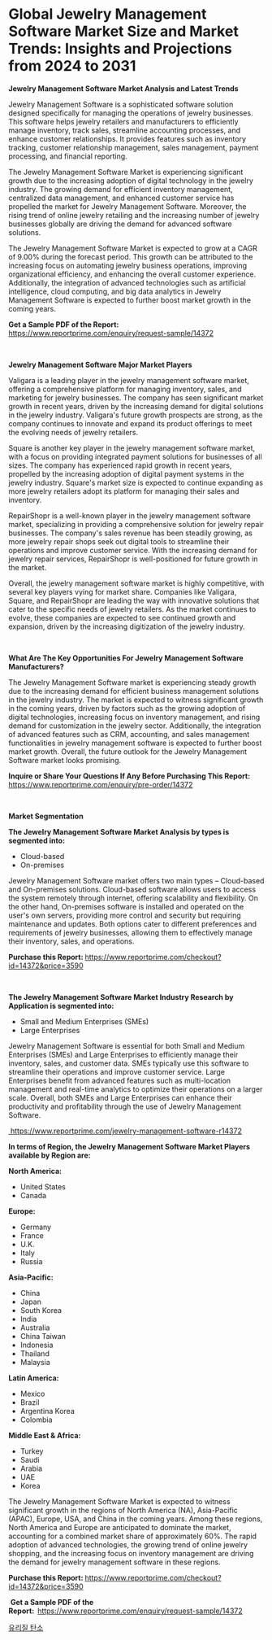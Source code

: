 <p><h1>Global Jewelry Management Software Market Size and Market Trends: Insights and Projections from 2024 to 2031</h1></p><p><strong>Jewelry Management Software Market Analysis and Latest Trends</strong></p>
<p><p>Jewelry Management Software is a sophisticated software solution designed specifically for managing the operations of jewelry businesses. This software helps jewelry retailers and manufacturers to efficiently manage inventory, track sales, streamline accounting processes, and enhance customer relationships. It provides features such as inventory tracking, customer relationship management, sales management, payment processing, and financial reporting.</p><p>The Jewelry Management Software Market is experiencing significant growth due to the increasing adoption of digital technology in the jewelry industry. The growing demand for efficient inventory management, centralized data management, and enhanced customer service has propelled the market for Jewelry Management Software. Moreover, the rising trend of online jewelry retailing and the increasing number of jewelry businesses globally are driving the demand for advanced software solutions.</p><p>The Jewelry Management Software Market is expected to grow at a CAGR of 9.00% during the forecast period. This growth can be attributed to the increasing focus on automating jewelry business operations, improving organizational efficiency, and enhancing the overall customer experience. Additionally, the integration of advanced technologies such as artificial intelligence, cloud computing, and big data analytics in Jewelry Management Software is expected to further boost market growth in the coming years.</p></p>
<p><strong>Get a Sample PDF of the Report:&nbsp;</strong> <a href="https://www.reportprime.com/enquiry/request-sample/14372">https://www.reportprime.com/enquiry/request-sample/14372</a></p>
<p>&nbsp;</p>
<p><strong>Jewelry Management Software Major Market Players</strong></p>
<p><p>Valigara is a leading player in the jewelry management software market, offering a comprehensive platform for managing inventory, sales, and marketing for jewelry businesses. The company has seen significant market growth in recent years, driven by the increasing demand for digital solutions in the jewelry industry. Valigara's future growth prospects are strong, as the company continues to innovate and expand its product offerings to meet the evolving needs of jewelry retailers.</p><p>Square is another key player in the jewelry management software market, with a focus on providing integrated payment solutions for businesses of all sizes. The company has experienced rapid growth in recent years, propelled by the increasing adoption of digital payment systems in the jewelry industry. Square's market size is expected to continue expanding as more jewelry retailers adopt its platform for managing their sales and inventory.</p><p>RepairShopr is a well-known player in the jewelry management software market, specializing in providing a comprehensive solution for jewelry repair businesses. The company's sales revenue has been steadily growing, as more jewelry repair shops seek out digital tools to streamline their operations and improve customer service. With the increasing demand for jewelry repair services, RepairShopr is well-positioned for future growth in the market.</p><p>Overall, the jewelry management software market is highly competitive, with several key players vying for market share. Companies like Valigara, Square, and RepairShopr are leading the way with innovative solutions that cater to the specific needs of jewelry retailers. As the market continues to evolve, these companies are expected to see continued growth and expansion, driven by the increasing digitization of the jewelry industry.</p></p>
<p>&nbsp;</p>
<p><strong>What Are The Key Opportunities For Jewelry Management Software Manufacturers?</strong></p>
<p><p>The Jewelry Management Software market is experiencing steady growth due to the increasing demand for efficient business management solutions in the jewelry industry. The market is expected to witness significant growth in the coming years, driven by factors such as the growing adoption of digital technologies, increasing focus on inventory management, and rising demand for customization in the jewelry sector. Additionally, the integration of advanced features such as CRM, accounting, and sales management functionalities in jewelry management software is expected to further boost market growth. Overall, the future outlook for the Jewelry Management Software market looks promising.</p></p>
<p><strong>Inquire or Share Your Questions If Any Before Purchasing This Report:</strong> <a href="https://www.reportprime.com/enquiry/pre-order/14372">https://www.reportprime.com/enquiry/pre-order/14372</a></p>
<p>&nbsp;</p>
<p><strong>Market Segmentation</strong></p>
<p><strong>The Jewelry Management Software Market Analysis by types is segmented into:</strong></p>
<p><ul><li>Cloud-based</li><li>On-premises</li></ul></p>
<p><p>Jewelry Management Software market offers two main types – Cloud-based and On-premises solutions. Cloud-based software allows users to access the system remotely through internet, offering scalability and flexibility. On the other hand, On-premises software is installed and operated on the user's own servers, providing more control and security but requiring maintenance and updates. Both options cater to different preferences and requirements of jewelry businesses, allowing them to effectively manage their inventory, sales, and operations.</p></p>
<p><strong>Purchase this Report:&nbsp;</strong><a href="https://www.reportprime.com/checkout?id=14372&price=3590">https://www.reportprime.com/checkout?id=14372&price=3590</a></p>
<p>&nbsp;</p>
<p><strong>The Jewelry Management Software Market Industry Research by Application is segmented into:</strong></p>
<p><ul><li>Small and Medium Enterprises (SMEs)</li><li>Large Enterprises</li></ul></p>
<p><p>Jewelry Management Software is essential for both Small and Medium Enterprises (SMEs) and Large Enterprises to efficiently manage their inventory, sales, and customer data. SMEs typically use this software to streamline their operations and improve customer service. Large Enterprises benefit from advanced features such as multi-location management and real-time analytics to optimize their operations on a larger scale. Overall, both SMEs and Large Enterprises can enhance their productivity and profitability through the use of Jewelry Management Software.</p></p>
<p><a href="https://www.reportprime.com/jewelry-management-software-r14372">&nbsp;https://www.reportprime.com/jewelry-management-software-r14372</a></p>
<p><strong>In terms of Region, the Jewelry Management Software Market Players available by Region are:</strong></p>
<p>
    <p> <strong> North America: </strong>
        <ul>
            <li>United States</li>
            <li>Canada</li>
        </ul>
        </p> 
    <p> <strong> Europe: </strong>
        <ul>
            <li>Germany</li>
            <li>France</li>
            <li>U.K.</li>
            <li>Italy</li>
            <li>Russia</li>
        </ul>
        </p> 
    <p> <strong> Asia-Pacific: </strong>
        <ul>
            <li>China</li>
            <li>Japan</li>
            <li>South Korea</li>
            <li>India</li>
            <li>Australia</li>
            <li>China Taiwan</li>
            <li>Indonesia</li>
            <li>Thailand</li>
            <li>Malaysia</li>
        </ul>
        </p> 
    <p> <strong> Latin America: </strong>
        <ul>
            <li>Mexico</li>
            <li>Brazil</li>
            <li>Argentina Korea</li>
            <li>Colombia</li>
        </ul>
        </p> 
    <p> <strong> Middle East & Africa: </strong>
        <ul>
            <li>Turkey</li>
            <li>Saudi</li>
            <li>Arabia</li>
            <li>UAE</li>
            <li>Korea</li>
        </ul>
    </p>
    </p>
<p><p>The Jewelry Management Software Market is expected to witness significant growth in the regions of North America (NA), Asia-Pacific (APAC), Europe, USA, and China in the coming years. Among these regions, North America and Europe are anticipated to dominate the market, accounting for a combined market share of approximately 60%. The rapid adoption of advanced technologies, the growing trend of online jewelry shopping, and the increasing focus on inventory management are driving the demand for jewelry management software in these regions.</p></p>
<p><strong>Purchase this Report: </strong><a href="https://www.reportprime.com/checkout?id=14372&price=3590">https://www.reportprime.com/checkout?id=14372&price=3590</a></p>
<p>&nbsp;<strong>Get a Sample PDF of the Report:&nbsp;&nbsp;</strong><a href="https://www.reportprime.com/enquiry/request-sample/14372">https://www.reportprime.com/enquiry/request-sample/14372</a></p>
<p><strong></strong></p>
<p><p><a href="https://github.com/mpodehpw07370073/Market-Research-Report-List-1/blob/main/882771223082.md">유리질 탄소</a></p></p>